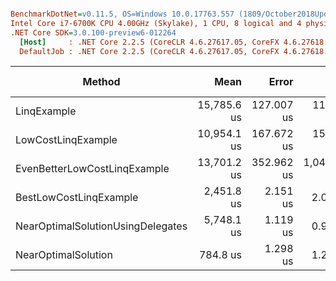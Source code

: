 ``` ini

BenchmarkDotNet=v0.11.5, OS=Windows 10.0.17763.557 (1809/October2018Update/Redstone5)
Intel Core i7-6700K CPU 4.00GHz (Skylake), 1 CPU, 8 logical and 4 physical cores
.NET Core SDK=3.0.100-preview6-012264
  [Host]     : .NET Core 2.2.5 (CoreCLR 4.6.27617.05, CoreFX 4.6.27618.01), 64bit RyuJIT
  DefaultJob : .NET Core 2.2.5 (CoreCLR 4.6.27617.05, CoreFX 4.6.27618.01), 64bit RyuJIT


```
|                            Method |        Mean |      Error |        StdDev | Ratio | RatioSD |     Gen 0 | Gen 1 | Gen 2 | Allocated |
|---------------------------------- |------------:|-----------:|--------------:|------:|--------:|----------:|------:|------:|----------:|
|                       LinqExample | 15,785.6 us | 127.007 us |   118.8028 us | 20.11 |    0.15 | 1812.5000 |     - |     - | 7680000 B |
|                LowCostLinqExample | 10,954.1 us | 167.672 us |   156.8403 us | 13.96 |    0.20 |  671.8750 |     - |     - | 2880000 B |
|      EvenBetterLowCostLinqExample | 13,701.2 us | 352.962 us | 1,040.7152 us | 16.79 |    0.92 |         - |     - |     - |         - |
|            BestLowCostLinqExample |  2,451.8 us |   2.151 us |     2.0121 us |  3.12 |    0.01 |         - |     - |     - |         - |
| NearOptimalSolutionUsingDelegates |  5,748.1 us |   1.119 us |     0.9918 us |  7.33 |    0.01 |         - |     - |     - |         - |
|               NearOptimalSolution |    784.8 us |   1.298 us |     1.2137 us |  1.00 |    0.00 |         - |     - |     - |         - |
